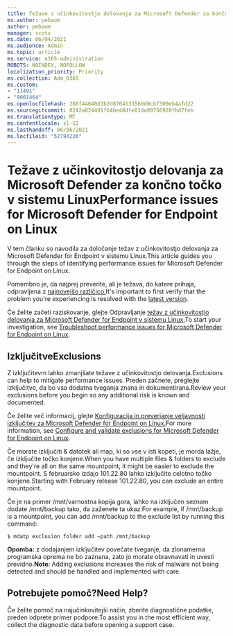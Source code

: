 ```yaml
---
title: Težave z učinkovitostjo delovanja za Microsoft Defender za končno točko v sistemu Linux
ms.author: pebaum
author: pebaum
manager: scotv
ms.date: 06/04/2021
ms.audience: Admin
ms.topic: article
ms.service: o365-administration
ROBOTS: NOINDEX, NOFOLLOW
localization_priority: Priority
ms.collection: Adm_O365
ms.custom:
- "11491"
- "9001464"
ms.openlocfilehash: 268f44640d3b2d8764133560d0cbf500eb4afd22
ms.sourcegitcommit: 8242a824491f64be48dfe81da09766920fbd7feb
ms.translationtype: MT
ms.contentlocale: sl-SI
ms.lasthandoff: 06/06/2021
ms.locfileid: "52794226"
---
```

# <a name="performance-issues-for-microsoft-defender-for-endpoint-on-linux"></a><span data-ttu-id="5759b-102">Težave z učinkovitostjo delovanja za Microsoft Defender za končno točko v sistemu Linux</span><span class="sxs-lookup"><span data-stu-id="5759b-102">Performance issues for Microsoft Defender for Endpoint on Linux</span></span>

<span data-ttu-id="5759b-103">V tem članku so navodila za določanje težav z učinkovitostjo delovanja za Microsoft Defender for Endpoint v sistemu Linux.</span><span class="sxs-lookup"><span data-stu-id="5759b-103">This article guides you through the steps of identifying performance issues for Microsoft Defender for Endpoint on Linux.</span></span>

<span data-ttu-id="5759b-104">Pomembno je, da najprej preverite, ali je težava, do katere prihaja, odpravljena z [najnovejšo različico.](/microsoft-365/security/defender-endpoint/linux-whatsnew)</span><span class="sxs-lookup"><span data-stu-id="5759b-104">It's important to first verify that the problem you're experiencing is resolved with the [latest version](/microsoft-365/security/defender-endpoint/linux-whatsnew).</span></span> 

<span data-ttu-id="5759b-105">Če želite začeti raziskovanje, glejte Odpravljanje [težav z učinkovitostjo delovanja za Microsoft Defender for Endpoint v sistemu Linux.](/microsoft-365/security/defender-endpoint/linux-support-perf)</span><span class="sxs-lookup"><span data-stu-id="5759b-105">To start your investigation, see [Troubleshoot performance issues for Microsoft Defender for Endpoint on Linux](/microsoft-365/security/defender-endpoint/linux-support-perf).</span></span>

## <a name="exclusions"></a><span data-ttu-id="5759b-106">Izključitve</span><span class="sxs-lookup"><span data-stu-id="5759b-106">Exclusions</span></span>

<span data-ttu-id="5759b-107">Z izključitevm lahko zmanjšate težave z učinkovitostjo delovanja.</span><span class="sxs-lookup"><span data-stu-id="5759b-107">Exclusions can help to mitigate performance issues.</span></span> <span data-ttu-id="5759b-108">Preden začnete, preglejte izključitve, da bo vsa dodatna tveganja znana in dokumentirana.</span><span class="sxs-lookup"><span data-stu-id="5759b-108">Review your exclusions before you begin so any additional risk is known and documented.</span></span>

<span data-ttu-id="5759b-109">Če želite več informacij, glejte [Konfiguracija in preverjanje veljavnosti izključitev za Microsoft Defender for Endpoint on Linux.](/microsoft-365/security/defender-endpoint/linux-exclusions)</span><span class="sxs-lookup"><span data-stu-id="5759b-109">For more information, see [Configure and validate exclusions for Microsoft Defender for Endpoint on Linux](/microsoft-365/security/defender-endpoint/linux-exclusions).</span></span>

<span data-ttu-id="5759b-110">Če morate izključiti & datotek ali map, ki so vse v isti kopeti, je morda lažje, če izključite točko konjene.</span><span class="sxs-lookup"><span data-stu-id="5759b-110">When you have multiple files & folders to exclude and they're all on the same mountpoint, it might be easier to exclude the mountpoint.</span></span> <span data-ttu-id="5759b-111">S februarsko izdajo 101.22.80 lahko izključite celotno točko konjene.</span><span class="sxs-lookup"><span data-stu-id="5759b-111">Starting with February release 101.22.80, you can exclude an entire mountpoint.</span></span>

<span data-ttu-id="5759b-112">Če je na primer /mnt/varnostna kopija gora, lahko na izključen seznam dodate /mnt/backup tako, da zaženete ta ukaz:</span><span class="sxs-lookup"><span data-stu-id="5759b-112">For example, if /mnt/backup is a mountpoint, you can add /mnt/backup to the exclude list by running this command:</span></span>

`$ mdatp exclusion folder add –path /mnt/backup`

<span data-ttu-id="5759b-113">**Opomba:** z dodajanjem izključitev povečate tveganje, da zlonamerna programska oprema ne bo zaznana, zato jo morate obravnavati in uvesti previdno.</span><span class="sxs-lookup"><span data-stu-id="5759b-113">**Note**: Adding exclusions increases the risk of malware not being detected and should be handled and implemented with care.</span></span>

## <a name="need-help"></a><span data-ttu-id="5759b-114">Potrebujete pomoč?</span><span class="sxs-lookup"><span data-stu-id="5759b-114">Need Help?</span></span>

<span data-ttu-id="5759b-115">Če želite pomoč na najučinkovitejši način, zberite diagnostične podatke, preden odprete primer podpore.</span><span class="sxs-lookup"><span data-stu-id="5759b-115">To assist you in the most efficient way, collect the diagnostic data before opening a support case.</span></span>
